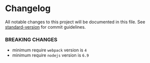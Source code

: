 # Changelog

All notable changes to this project will be documented in this file. See [standard-version](https://github.com/conventional-changelog/standard-version) for commit guidelines.

### BREAKING CHANGES

* minimum require `webpack` version is `4`
* minimum require `nodejs` version is `6.9`
